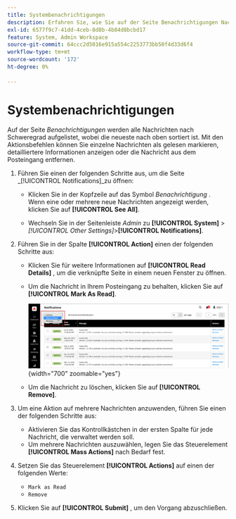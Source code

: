 ```yaml
---
title: Systembenachrichtigungen
description: Erfahren Sie, wie Sie auf der Seite Benachrichtigungen Nachrichten zu Systemvorgängen überprüfen können.
exl-id: 6577f9c7-41dd-4ceb-8d8b-4b84d8bcbd17
feature: System, Admin Workspace
source-git-commit: 64ccc2d5016e915a554c2253773bb50f4d33d6f4
workflow-type: tm+mt
source-wordcount: '172'
ht-degree: 0%

---
```


# Systembenachrichtigungen

Auf der Seite _Benachrichtigungen_ werden alle Nachrichten nach Schweregrad aufgelistet, wobei die neueste nach oben sortiert ist. Mit den Aktionsbefehlen können Sie einzelne Nachrichten als gelesen markieren, detailliertere Informationen anzeigen oder die Nachricht aus dem Posteingang entfernen.

1. Führen Sie einen der folgenden Schritte aus, um die Seite _[!UICONTROL Notifications]_zu öffnen:

   - Klicken Sie in der Kopfzeile auf das Symbol _Benachrichtigung_ . Wenn eine oder mehrere neue Nachrichten angezeigt werden, klicken Sie auf **[!UICONTROL See All]**.

   - Wechseln Sie in der Seitenleiste _Admin_ zu **[!UICONTROL System]** > _[!UICONTROL Other Settings]_>**[!UICONTROL Notifications]**.

1. Führen Sie in der Spalte **[!UICONTROL Action]** einen der folgenden Schritte aus:

   - Klicken Sie für weitere Informationen auf **[!UICONTROL Read Details]** , um die verknüpfte Seite in einem neuen Fenster zu öffnen.

   - Um die Nachricht in Ihrem Posteingang zu behalten, klicken Sie auf **[!UICONTROL Mark As Read]**.

     ![Admin - notifications](./assets/admin-notifications-mark-as-read.png){width="700" zoomable="yes"}

   - Um die Nachricht zu löschen, klicken Sie auf **[!UICONTROL Remove]**.

1. Um eine Aktion auf mehrere Nachrichten anzuwenden, führen Sie einen der folgenden Schritte aus:

   - Aktivieren Sie das Kontrollkästchen in der ersten Spalte für jede Nachricht, die verwaltet werden soll.
   - Um mehrere Nachrichten auszuwählen, legen Sie das Steuerelement **[!UICONTROL Mass Actions]** nach Bedarf fest.

1. Setzen Sie das Steuerelement **[!UICONTROL Actions]** auf einen der folgenden Werte:

   - `Mark as Read`
   - `Remove`

1. Klicken Sie auf **[!UICONTROL Submit]** , um den Vorgang abzuschließen.
